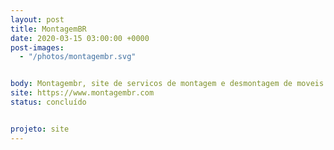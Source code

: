 ```yaml
---
layout: post
title: MontagemBR
date: 2020-03-15 03:00:00 +0000
post-images:
  - "/photos/montagembr.svg"


body: Montagembr, site de servicos de montagem e desmontagem de moveis no Rio de Janeiro.
site: https://www.montagembr.com
status: concluído


projeto: site
---
```

